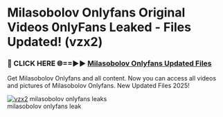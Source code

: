 # Milasobolov Onlyfans Original Videos 0nlyFans Leaked - Files Updated! (vzx2)

<h3>🔴 CLICK HERE 🌐==►► <a href="https://tinyurl.com/2jnfzry5" rel="nofollow">Milasobolov Onlyfans Updated Files</a></h3>

Get Milasobolov Onlyfans and all content. Now you can access all videos and pictures of Milasobolov Onlyfans. New Updated Files 2025!

[![vzx2](https://i.imgur.com/GyGTBgg.gif)](https://tinyurl.com/2jnfzry5)
milasobolov onlyfans leaks<br>
milasobolov onlyfans leak
